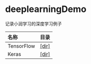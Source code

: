 # deeplearningDemo
记录小润学习的深度学习例子

| 名称 | 目录|
|:-----|-----|
| TensorFlow | [[dir]](https://github.com/zhourunlai/deeplearningDemo/tree/master/TensorFlow)|
| Keras | [[dir]](https://github.com/zhourunlai/deeplearningDemo/tree/master/Keras)|
